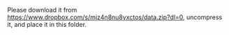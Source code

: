 Please download it from https://www.dropbox.com/s/mjz4n8nu8yxctos/data.zip?dl=0, uncompress it, and place it in this folder.